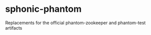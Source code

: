 sphonic-phantom
===============

Replacements for the official phantom-zookeeper and phantom-test artifacts
